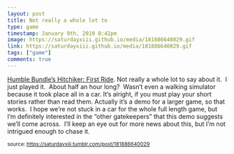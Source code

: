 ```yaml
---
layout: post
title: Not really a whole lot to 
type: game
timestamp: January 9th, 2019 8:42pm
image: https://saturdayxiii.github.io/media/181886640029.gif
link: https://saturdayxiii.github.io/media/181886640029.gif
tags: ["game"]
comments: true
---
```


<a href="http://hitchhiker-game.com" target="_blank">Humble Bundle’s Hitchiker: First Ride</a>.
Not really a whole lot to say about it.  I just played it.  About half an hour long?  Wasn’t even a walking simulator because it took place all in a car.
It’s alright, if you must play your short stories rather than read them.
Actually it’s a demo for a larger game, so that works.  I hope we’re not stuck in a car for the whole full length game, but I’m definitely interested in the “other gatekeepers” that this demo suggests we’ll come across.  I’ll keep an eye out for more news about this, but I’m not intrigued enough to chase it.
 
  
<small>source: https://saturdayxiii.tumblr.com/post/181886640029</small>